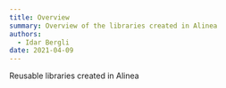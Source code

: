 ```yaml
---
title: Overview
summary: Overview of the libraries created in Alinea
authors:
  - Idar Bergli
date: 2021-04-09
---
```


Reusable libraries created in Alinea
